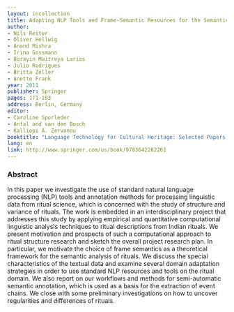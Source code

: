 ```yaml
---
layout: incollection
title: Adapting NLP Tools and Frame-Semantic Resources for the Semantic Analysis of Ritual Descriptions
author:
- Nils Reiter
- Oliver Hellwig
- Anand Mishra
- Irina Gossmann
- Borayin Maitreya Larios
- Julio Rodrigues
- Britta Zeller
- Anette Frank
year: 2011
publisher: Springer
pages: 171-193
address: Berlin, Germany
editor:
- Caroline Sporleder
- Antal and van den Bosch
- Kalliopi A. Zervanou
booktitle: "Language Technology for Cultural Heritage: Selected Papers from the LaTeCH Workshop Series"
lang: en
link: http://www.springer.com/us/book/9783642202261
---
```


### Abstract

In this paper we investigate the use of standard natural language processing (NLP) tools and annotation methods for processing linguistic data from ritual science, which is concerned with the study of structure and variance of rituals. The work is embedded in an interdisciplinary project that addresses this study by applying empirical and quantitative computational linguistic analysis techniques to ritual descriptions from Indian rituals. We present motivation and prospects of such a computational approach to ritual structure research and sketch the overall project research plan. In particular, we motivate the choice of frame semantics as a theoretical framework for the semantic analysis of rituals. We discuss the special characteristics of the textual data and examine several domain adaptation strategies in order to use standard NLP resources and tools on the ritual domain. We also report on our workflows and methods for semi-automatic semantic annotation, which is used as a basis for the extraction of event chains. We close with some preliminary investigations on how to uncover regularities and differences of rituals.
